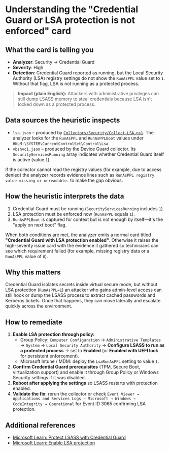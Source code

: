 # Understanding the "Credential Guard or LSA protection is not enforced" card

## What the card is telling you
- **Analyzer**: Security → Credential Guard
- **Severity**: High
- **Detection**: Credential Guard reported as running, but the Local Security Authority (LSA) registry settings do not show the `RunAsPPL` value set to `1`. Without that flag, LSA is not running as a protected process.

> **Impact (plain English):** Attackers with administrative privileges can still dump LSASS memory to steal credentials because LSA isn't locked down as a protected process.

## Data sources the heuristic inspects
- `lsa.json` – produced by [`Collectors/Security/Collect-LSA.ps1`](../Collectors/Security/Collect-LSA.ps1). The analyzer looks for the `RunAsPPL` and `RunAsPPLBoot` values under `HKLM:\SYSTEM\CurrentControlSet\Control\Lsa`.
- `vbshvci.json` – produced by the Device Guard collector. Its `SecurityServicesRunning` array indicates whether Credential Guard itself is active (value `1`).

If the collector cannot read the registry values (for example, due to access denied) the analyzer records evidence lines such as `RunAsPPL registry value missing or unreadable.` to make the gap obvious.

## How the heuristic interprets the data
1. Credential Guard must be running (`SecurityServicesRunning` includes `1`).
2. LSA protection must be enforced now (`RunAsPPL` equals `1`).
3. `RunAsPPLBoot` is captured for context but is not enough by itself—it's the "apply on next boot" flag.

When both conditions are met, the analyzer emits a normal card titled **"Credential Guard with LSA protection enabled"**. Otherwise it raises the high-severity issue card with the evidence it gathered so technicians can see which requirement failed (for example, missing registry data or a `RunAsPPL` value of `0`).

## Why this matters
Credential Guard isolates secrets inside virtual secure mode, but without LSA protection (`RunAsPPL=1`) an attacker who gains admin-level access can still hook or dump the LSASS process to extract cached passwords and Kerberos tickets. Once that happens, they can move laterally and escalate quickly across the environment.

## How to remediate
1. **Enable LSA protection through policy:**
   - Group Policy: `Computer Configuration` → `Administrative Templates` → `System` → `Local Security Authority` → **Configure LSASS to run as a protected process** → set to **Enabled** (or **Enabled with UEFI lock** for persistent enforcement).
   - Microsoft Intune / MDM: deploy the `LsaRunAsPPL` setting to value `1`.
2. **Confirm Credential Guard prerequisites** (TPM, Secure Boot, virtualization support) and enable it through Group Policy or Windows Security settings if it was disabled.
3. **Reboot after applying the settings** so LSASS restarts with protection enabled.
4. **Validate the fix:** rerun the collector or check `Event Viewer → Applications and Services Logs → Microsoft → Windows → CodeIntegrity → Operational` for Event ID 3065 confirming LSA protection.

## Additional references
- [Microsoft Learn: Protect LSASS with Credential Guard](https://learn.microsoft.com/windows/security/identity-protection/credential-guard/credential-guard-manage)
- [Microsoft Learn: Enable LSA protection](https://learn.microsoft.com/windows/security/identity-protection/credential-guard/credential-guard-configure)
